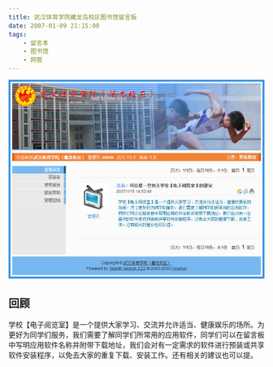 ```yaml
---
title: 武汉体育学院藏龙岛校区图书馆留言板
date: 2007-01-09 21:15:00
tags:
    - 留言本
    - 图书馆
    - 网管
---
```


![页面截图](./wipe-library-guestbook/gustbook.jpg)

## 回顾
学校【电子阅览室】是一个提供大家学习、交流并允许适当、健康娱乐的场所。为更好为同学们服务，我们需要了解同学们所常用的应用软件，同学们可以在留言板中写明应用软件名称并附带下载地址，我们会对有一定需求的软件进行预装或共享软件安装程序，以免去大家的重复下载、安装工作。还有相关的建议也可以提。
